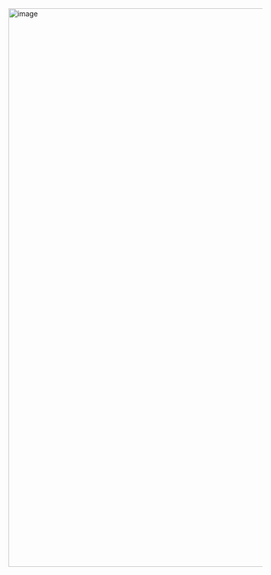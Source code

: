 
<img width="1105" alt="image" src="https://github.com/user-attachments/assets/438e8434-1036-4f72-861e-7f277b763694" />
